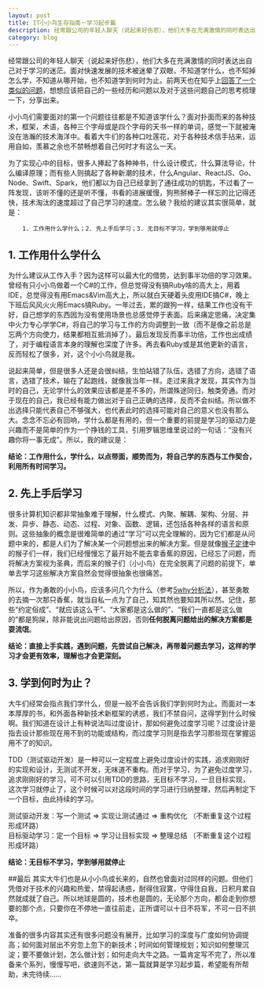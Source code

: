 ```yaml
---
layout: post
title: IT小小鸟生存指南－学习起步篇
description: 经常跟公司的年轻人聊天（说起来好伤悲），他们大多在充满激情的同时表达出自己对于学习的迷茫。面对快速发展的技术被迷晕了双眼，不知道学什么，也不知掉怎么学，不知道从哪开始，也不知道学到何时为止。前两天也在知乎上回答了一个类似的问题，想想应该把自己的一些经历和问题以及对于这些问题自己的思考梳理一下，分享出来。
category: blog
---
```


经常跟公司的年轻人聊天（说起来好伤悲），他们大多在充满激情的同时表达出自己对于学习的迷茫。面对快速发展的技术被迷晕了双眼，不知道学什么，也不知掉怎么学，不知道从哪开始，也不知道学到何时为止。前两天也在知乎上[回答了一个类似的问题](http://www.zhihu.com/question/34449620/answer/58843662)，想想应该把自己的一些经历和问题以及对于这些问题自己的思考梳理一下，分享出来。

小小鸟们需要面对的第一个问题往往都是不知道该学什么？面对扑面而来的各种技术，框架，术语，各种三个字母或是四个字母的天书一样的单词，感觉一下就被淹没在浩瀚的技术海洋中。看着大牛们的各种口吐莲花，对于各种技术信手拈来，运用自如，羡慕之余也不禁畅想着自己何时才有这么一天。

为了实现心中的目标，很多人捧起了各种神书，什么设计模式，什么算法导论，什么编译原理；而有些人则搞起了各种新潮的技术，什么Angular、ReactJS、Go、Node、Swift、Spark，他们都以为自己已经拿到了通往成功的钥匙，不过看了一阵发现，该听不懂的还是听不懂，书看的进展缓慢，狗熊掰棒子一样忘的比记得还快，技术淘汰的速度超过了自己学习的速度。怎么破？我给的建议其实很简单，就是：

		1. 工作用什么学什么；2. 先上手后学习；3. 无目标不学习，学到够用就停止

##  1. 工作用什么学什么
为什么建议从工作入手？因为这样可以最大化的借势，达到事半功倍的学习效果。曾经有只小小鸟做着一个C#的工作，但总觉得没有搞Ruby啥的高大上，用着IDE，总觉得没有用Emacs&Vim高大上，所以就白天硬着头皮用IDE搞C#，晚上下班后风风火火用Emacs搞Ruby。一年过去，累的跟狗一样，结果工作也没有干好，自己想学的东西因为没有使用场景也总感觉停于表面。后来痛定思痛，决定集中火力专心学学C#，将自己的学习与工作的方向调整到一致（而不是像之前总是忘两个方向使力，结果都相互抵消掉了）。最后发现反而事半功倍，工作也出成绩了，对于编程语言本身的理解也深度了许多。再去看Ruby或是其他更新的语言，反而轻松了很多，对，这个小小鸟就是我。

说起来简单，但是很多人还是会很纠结，生怕站错了队伍，选错了方向，选错了语言，选错了技术，输在了起跑线，就像我当年一样。走过来我才发现，其实作为当时的自己，无论学什么的效果应该都是差不多的，所谓殊途同归，触类旁通。而对于现在的自己，我已经有能力做出对于自己正确的选择，反而不会纠结。所以做不出选择只能代表自己不够强大，也代表此时的选择可能对自己的意义也没有那么大。念念不忘必有回响，学什么都是有用的，但一个重要的前提是学习的驱动力是兴趣而不是简单的作为一个挣钱的工具，引用罗辑思维里说过的一句话：“没有兴趣你将一事无成”。所以，我的建议是：

**结论：工作用什么，学什么，以点带面，顺势而为，将自己学的东西与工作契合，利用所有时间学习。**

## 2. 先上手后学习

很多计算机知识都非常抽象难于理解，什么模式、内聚、解耦、架构、分层、并发、异步、静态、动态、过程、对象、函数、逻辑，还包括各种各样的语言和原则。这些抽象的概念是很难简单的通过“学习”可以完全理解的，因为它们都是从问题中来的，都是人们为了解决某一个问题想出来的解决方案。但是就像[猴子定律](http://baike.baidu.com/view/1884756.htm)中的猴子们一样，我们已经慢慢忘了最开始不能去拿香蕉的原因，已经忘了问题，而将解决方案视为圣典，而后来的猴子们（小小鸟）在完全脱离了问题的前提下，单单去学习这些解决方案自然会觉得很抽象也很痛苦。

所以，作为勇敢的小小鸟，应该多问几个为什么（参考[5why分析法](http://baike.baidu.com/link?url=Xz6k1-uoIy_BYxLAPy7XgJSRs3EZzapYkTuCqUu-5N8qNIqiO0wTGpqORR8ltFWgN9UfVNKQXVY7DLziQebphK)），甚至勇敢的去摘一次那只香蕉，就当自私一点为了自己，知其然也要知其所以然。记住，那些“约定俗成”、“就应该这么干”、“大家都是这么做的”、“我们一直都是这么做的”都是狗屎，除非能说出问题给出原因，否则**任何脱离问题给出的解决方案都是耍流氓**。

**结论：直接上手实践，遇到问题，先尝试自己解决，再带着问题去学习，这样的学习才会更有效率，理解也才会更深刻。**



## 3. 学到何时为止？
大牛们经常会指点我们学什么，但是一般不会告诉我们学到何时为止。而面对一本本厚厚的书，和外面各种新技术新框架的诱惑，我们不禁自问，这得学到什么时候啊。我们知道在设计上有种说法叫过度设计，那如何避免过度学习呢？过度设计是指去设计那些现在用不到的功能或结构，而过度学习则是指去学习那些现在掌握运用不了的知识。

TDD（测试驱动开发）是一种可以一定程度上避免过度设计的实践，追求刚刚好的实现和设计，无测试不开发，无味道不重构。而对于学习，为了避免过度学习，追求刚刚好的学习，可不可以引用TDD的思路，无目标不学习，一旦目标实现，这次学习就停止了，这个时候可以对这段时间的学习进行归纳整理，然后再制定下一个目标，由此持续的学习。

测试驱动开发：写一个测试 => 实现让测试通过 => 重构优化 （不断重复这个过程形成环路）  
目标驱动学习：定一个目标 => 学习让目标实现 => 整理总结 （不断重复这个过程形成环路）

**结论：无目标不学习，学到够用就停止**

##最后
其实大牛们也是从小小鸟成长来的，自然也曾面对过同样的问题。但他们凭借对于技术的兴趣和热爱，禁得起诱惑，耐得住寂寞，守得住自我，日积月累自然就成就了自己。所以地球是圆的，技术也是圆的，无论那个方向，都会走到你想要的那个点，只要你在不停地一直往前走，正所谓可以十日不将军，不可一日不拱卒。

准备的很多内容其实还有很多问题没有展开，比如学习的深度与广度如何协调提高；如何面对层出不穷忽上忽下的新技术；时间如何管理规划；知识如何整理沉淀；要不要做计划，怎么做计划；如何走向大牛之路。一篇肯定写不完了，所以准备来个系列，慢慢写吧，欲速则不达，第一篇就算是学习起步篇，希望能有所帮助，未完待续……

